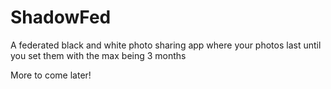 # ShadowFed 

A federated black and white photo sharing app where your photos last until you set them with the max being 3 months 

More to come later!
